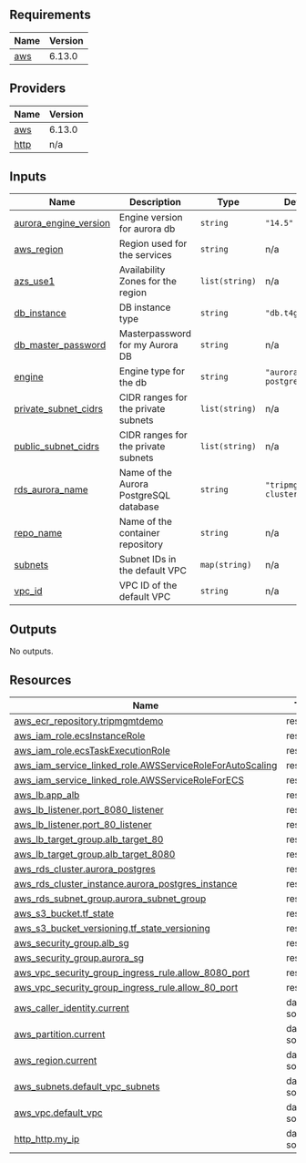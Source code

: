 <!-- BEGIN_TF_DOCS -->


## Requirements

| Name | Version |
|------|---------|
| <a name="requirement_aws"></a> [aws](#requirement\_aws) | 6.13.0 |

## Providers

| Name | Version |
|------|---------|
| <a name="provider_aws"></a> [aws](#provider\_aws) | 6.13.0 |
| <a name="provider_http"></a> [http](#provider\_http) | n/a |

## Inputs

| Name | Description | Type | Default | Required |
|------|-------------|------|---------|:--------:|
| <a name="input_aurora_engine_version"></a> [aurora\_engine\_version](#input\_aurora\_engine\_version) | Engine version for aurora db | `string` | `"14.5"` | no |
| <a name="input_aws_region"></a> [aws\_region](#input\_aws\_region) | Region used for the services | `string` | n/a | yes |
| <a name="input_azs_use1"></a> [azs\_use1](#input\_azs\_use1) | Availability Zones for the region | `list(string)` | n/a | yes |
| <a name="input_db_instance"></a> [db\_instance](#input\_db\_instance) | DB instance type | `string` | `"db.t4g.medium"` | no |
| <a name="input_db_master_password"></a> [db\_master\_password](#input\_db\_master\_password) | Masterpassword for my Aurora DB | `string` | n/a | yes |
| <a name="input_engine"></a> [engine](#input\_engine) | Engine type for the db | `string` | `"aurora-postgresql"` | no |
| <a name="input_private_subnet_cidrs"></a> [private\_subnet\_cidrs](#input\_private\_subnet\_cidrs) | CIDR ranges for the private subnets | `list(string)` | n/a | yes |
| <a name="input_public_subnet_cidrs"></a> [public\_subnet\_cidrs](#input\_public\_subnet\_cidrs) | CIDR ranges for the private subnets | `list(string)` | n/a | yes |
| <a name="input_rds_aurora_name"></a> [rds\_aurora\_name](#input\_rds\_aurora\_name) | Name of the Aurora PostgreSQL database | `string` | `"tripmgmtdb-cluster"` | no |
| <a name="input_repo_name"></a> [repo\_name](#input\_repo\_name) | Name of the container repository | `string` | n/a | yes |
| <a name="input_subnets"></a> [subnets](#input\_subnets) | Subnet IDs in the default VPC | `map(string)` | n/a | yes |
| <a name="input_vpc_id"></a> [vpc\_id](#input\_vpc\_id) | VPC ID of the default VPC | `string` | n/a | yes |

## Outputs

No outputs.

## Resources

| Name | Type |
|------|------|
| [aws_ecr_repository.tripmgmtdemo](https://registry.terraform.io/providers/hashicorp/aws/6.13.0/docs/resources/ecr_repository) | resource |
| [aws_iam_role.ecsInstanceRole](https://registry.terraform.io/providers/hashicorp/aws/6.13.0/docs/resources/iam_role) | resource |
| [aws_iam_role.ecsTaskExecutionRole](https://registry.terraform.io/providers/hashicorp/aws/6.13.0/docs/resources/iam_role) | resource |
| [aws_iam_service_linked_role.AWSServiceRoleForAutoScaling](https://registry.terraform.io/providers/hashicorp/aws/6.13.0/docs/resources/iam_service_linked_role) | resource |
| [aws_iam_service_linked_role.AWSServiceRoleForECS](https://registry.terraform.io/providers/hashicorp/aws/6.13.0/docs/resources/iam_service_linked_role) | resource |
| [aws_lb.app_alb](https://registry.terraform.io/providers/hashicorp/aws/6.13.0/docs/resources/lb) | resource |
| [aws_lb_listener.port_8080_listener](https://registry.terraform.io/providers/hashicorp/aws/6.13.0/docs/resources/lb_listener) | resource |
| [aws_lb_listener.port_80_listener](https://registry.terraform.io/providers/hashicorp/aws/6.13.0/docs/resources/lb_listener) | resource |
| [aws_lb_target_group.alb_target_80](https://registry.terraform.io/providers/hashicorp/aws/6.13.0/docs/resources/lb_target_group) | resource |
| [aws_lb_target_group.alb_target_8080](https://registry.terraform.io/providers/hashicorp/aws/6.13.0/docs/resources/lb_target_group) | resource |
| [aws_rds_cluster.aurora_postgres](https://registry.terraform.io/providers/hashicorp/aws/6.13.0/docs/resources/rds_cluster) | resource |
| [aws_rds_cluster_instance.aurora_postgres_instance](https://registry.terraform.io/providers/hashicorp/aws/6.13.0/docs/resources/rds_cluster_instance) | resource |
| [aws_rds_subnet_group.aurora_subnet_group](https://registry.terraform.io/providers/hashicorp/aws/6.13.0/docs/resources/rds_subnet_group) | resource |
| [aws_s3_bucket.tf_state](https://registry.terraform.io/providers/hashicorp/aws/6.13.0/docs/resources/s3_bucket) | resource |
| [aws_s3_bucket_versioning.tf_state_versioning](https://registry.terraform.io/providers/hashicorp/aws/6.13.0/docs/resources/s3_bucket_versioning) | resource |
| [aws_security_group.alb_sg](https://registry.terraform.io/providers/hashicorp/aws/6.13.0/docs/resources/security_group) | resource |
| [aws_security_group.aurora_sg](https://registry.terraform.io/providers/hashicorp/aws/6.13.0/docs/resources/security_group) | resource |
| [aws_vpc_security_group_ingress_rule.allow_8080_port](https://registry.terraform.io/providers/hashicorp/aws/6.13.0/docs/resources/vpc_security_group_ingress_rule) | resource |
| [aws_vpc_security_group_ingress_rule.allow_80_port](https://registry.terraform.io/providers/hashicorp/aws/6.13.0/docs/resources/vpc_security_group_ingress_rule) | resource |
| [aws_caller_identity.current](https://registry.terraform.io/providers/hashicorp/aws/6.13.0/docs/data-sources/caller_identity) | data source |
| [aws_partition.current](https://registry.terraform.io/providers/hashicorp/aws/6.13.0/docs/data-sources/partition) | data source |
| [aws_region.current](https://registry.terraform.io/providers/hashicorp/aws/6.13.0/docs/data-sources/region) | data source |
| [aws_subnets.default_vpc_subnets](https://registry.terraform.io/providers/hashicorp/aws/6.13.0/docs/data-sources/subnets) | data source |
| [aws_vpc.default_vpc](https://registry.terraform.io/providers/hashicorp/aws/6.13.0/docs/data-sources/vpc) | data source |
| [http_http.my_ip](https://registry.terraform.io/providers/hashicorp/http/latest/docs/data-sources/http) | data source |
<!-- END_TF_DOCS -->